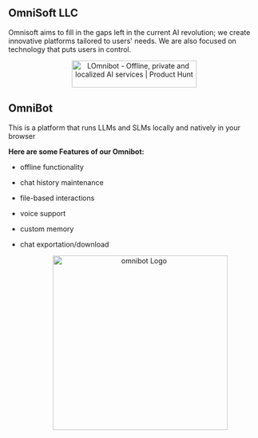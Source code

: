 ## OmniSoft LLC
Omnisoft aims to fill in the gaps left in the current AI revolution; we create innovative platforms tailored to users' needs. We are also focused on technology that puts users in control.

  <p align="center"><a href="https://www.producthunt.com/posts/omnibot?embed=true&utm_source=badge-featured&utm_medium=badge&utm_souce=badge-omnibot" target="_blank"><img src="https://api.producthunt.com/widgets/embed-image/v1/featured.svg?post_id=655045&theme=light" width="250" height="54"  style="width: 250px; height: 54px;" alt="LOmnibot - Offline, private and localized AI services | Product Hunt"></a></p>

## OmniBot 
This is a platform that runs LLMs and SLMs locally and natively in your browser
  
**Here are some Features of our Omnibot:**

 - offline functionality
 - chat history maintenance
 -  file-based interactions
 -  voice support
 - custom memory
 - chat exportation/download

   <p align="center"><a href="https://omnibot.com.co" target="_blank"><img src="https://res.cloudinary.com/diekemzs9/image/upload/v1732612498/omni_cospln.png" width="350" alt="omnibot Logo"></a></p>
   


